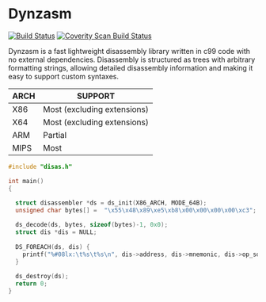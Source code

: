 # Dynzasm
[![Build Status](https://travis-ci.org/Mithreindeir/Dynzasm.svg?branch=master)](https://travis-ci.org/Mithreindeir/Dynzasm)
[![Coverity Scan Build Status](https://scan.coverity.com/projects/15646/badge.svg)](https://scan.coverity.com/projects/mithreindeir-dynzasm)

Dynzasm is a fast lightweight disassembly library written in c99 code with no external dependencies. Disassembly is structured as trees with arbitrary formatting strings, allowing detailed disassembly information and making it easy to support custom syntaxes. 

| ARCH | SUPPORT |
|-----|----------|
|X86| Most (excluding extensions) |
|X64| Most (excluding extensions)|
|ARM| Partial|
|MIPS| Most |

```C
#include "disas.h"

int main()
{
	
  struct disassembler *ds = ds_init(X86_ARCH, MODE_64B);
  unsigned char bytes[] =  "\x55\x48\x89\xe5\xb8\x00\x00\x00\x00\xc3";

  ds_decode(ds, bytes, sizeof(bytes)-1, 0x0);
  struct dis *dis = NULL;
  
  DS_FOREACH(ds, dis) {
    printf("%#08lx:\t%s\t%s\n", dis->address, dis->mnemonic, dis->op_squash);
  }
  
  ds_destroy(ds);
  return 0;
}

```

